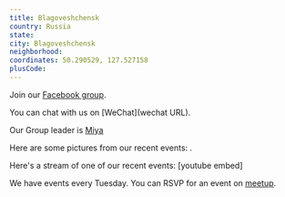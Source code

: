 ```yaml
---
title: Blagoveshchensk
country: Russia
state: 
city: Blagoveshchensk
neighborhood: 
coordinates: 50.290529, 127.527158
plusCode:
---
```

Join our [Facebook group](https://www.facebook.com/groups/free.code.camp.blagoveshchensk.amur.region).

You can chat with us on [WeChat](wechat URL).

Our Group leader is [Miya](freecodecamp.org/miya)

Here are some pictures from our recent events:
![]().

Here's a stream of one of our recent events:
[youtube embed]

We have events every Tuesday. You can RSVP for an event on [meetup](meetupurl).

